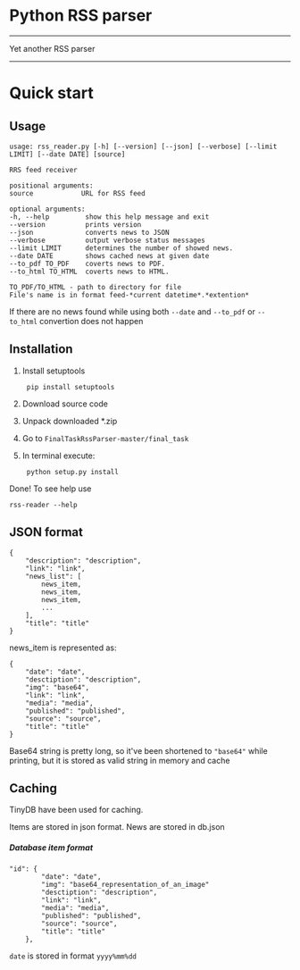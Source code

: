 # Python RSS parser
***
Yet another RSS parser
***
# Quick start

## Usage
    usage: rss_reader.py [-h] [--version] [--json] [--verbose] [--limit LIMIT] [--date DATE] [source]

    RRS feed receiver

    positional arguments:
    source            URL for RSS feed

    optional arguments:
    -h, --help         show this help message and exit
    --version          prints version
    --json             converts news to JSON
    --verbose          output verbose status messages
    --limit LIMIT      determines the number of showed news.
    --date DATE        shows cached news at given date
    --to_pdf TO_PDF    coverts news to PDF.
    --to_html TO_HTML  coverts news to HTML.

    TO_PDF/TO_HTML - path to directory for file
    File's name is in format feed-*current datetime*.*extention*

If there are no news found while using both `--date` and `--to_pdf` or `--to_html` convertion does not happen

## Installation
1. Install setuptools

        pip install setuptools
2. Download source code
3. Unpack downloaded *.zip
4. Go to `FinalTaskRssParser-master/final_task`
5. In terminal execute:
    
        python setup.py install

Done!
To see help use
    
    rss-reader --help

## JSON format
    {
        "description": "description",
        "link": "link",
        "news_list": [
            news_item,
            news_item,
            news_item,
            ...
        ],
        "title": "title"
    }

news_item is represented as:

    {
        "date": "date",
        "desctiption": "description",
        "img": "base64",
        "link": "link",
        "media": "media",
        "published": "published",
        "source": "source",
        "title": "title"
    }
Base64 string is pretty long, so it've been shortened to `"base64"` while printing, but it is stored as valid string in memory and cache
## Caching
TinyDB have been used for caching.

Items are stored in json format.
News are stored in db.json
##### Database item format
    "id": {
            "date": "date",
            "img": "base64_representation_of_an_image"
            "desctiption": "description",
            "link": "link",
            "media": "media",
            "published": "published",
            "source": "source",
            "title": "title"
        },
`date` is stored in format `yyyy%mm%dd`